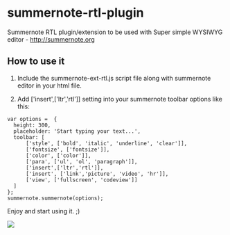 # summernote-rtl-plugin
Summernote RTL plugin/extension to be used with Super simple WYSIWYG editor - http://summernote.org

## How to use it

1. Include the summernote-ext-rtl.js script file along with summernote editor in your html file.

2. Add ['insert',['ltr','rtl']] setting into your summernote toolbar options like this:

```
var options =  {
  height: 300,                
  placeholder: 'Start typing your text...',
  toolbar: [
      ['style', ['bold', 'italic', 'underline', 'clear']],
      ['fontsize', ['fontsize']],
      ['color', ['color']],
      ['para', ['ul', 'ol', 'paragraph']],
      ['insert',['ltr','rtl']],
      ['insert', ['link','picture', 'video', 'hr']],
      ['view', ['fullscreen', 'codeview']]
  ]
};
summernote.summernote(options);
```

Enjoy and start using it. ;)

![](http://i.imgur.com/9ajdjdn.png)

